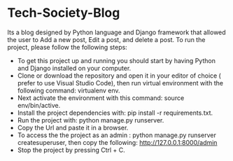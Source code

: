 # Tech-Society-Blog
Its a blog designed by Python language and Django framework that allowed the user to Add a new post, Edit a post, and delete a post. 
To run the project, please follow the following steps:
- To get this project up and running you should start by having Python and Django installed on your computer.
- Clone or download the repository and open it in your editor of choice ( prefer to use Visual Studio Code), then run virtual environment with the following command: virtualenv env.
- Next activate the environment with this command: source env/bin/active.
- Install the project dependencies with: pip install -r requirements.txt.
- Run the project with: python manage.py runserver.
- Copy the Url and paste it in a browser.
- To access the the project as an admin : python manage.py runserver createsuperuser, then copy the following: http://127.0.0.1:8000/admin
- Stop the project by pressing Ctrl + C.
